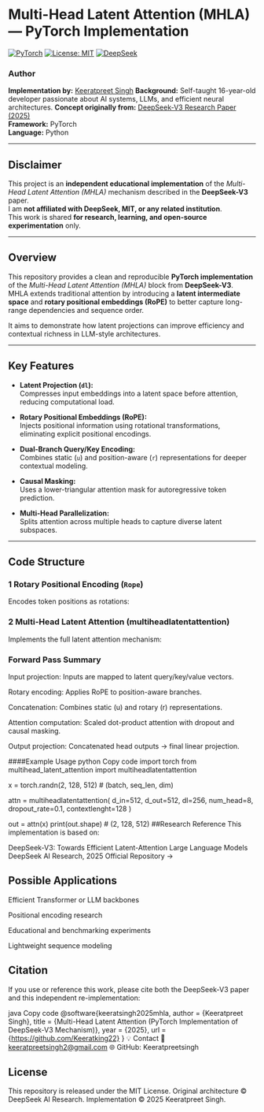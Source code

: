 #  Multi-Head Latent Attention (MHLA) — PyTorch Implementation

[![PyTorch](https://img.shields.io/badge/Built_with-PyTorch-EE4C2C?logo=pytorch)](https://pytorch.org/)
[![License: MIT](https://img.shields.io/badge/License-MIT-blue.svg)](LICENSE)
[![DeepSeek](https://img.shields.io/badge/Inspired_by-DeepSeekV3-black?logo=openai)](https://github.com/deepseek-ai)

###  Author
**Implementation by:** [Keeratpreet Singh](https://github.com/Keeratpreetsingh) 
**Background:** Self-taught 16-year-old developer passionate about AI systems, LLMs, and efficient neural architectures.
**Concept originally from:** [DeepSeek-V3 Research Paper (2025)](https://github.com/deepseek-ai)  
**Framework:** PyTorch  
**Language:** Python  

---

##  Disclaimer

This project is an **independent educational implementation** of the *Multi-Head Latent Attention (MHLA)* mechanism described in the **DeepSeek-V3** paper.  
I am **not affiliated with DeepSeek, MIT, or any related institution**.  
This work is shared **for research, learning, and open-source experimentation** only.

---

##  Overview

This repository provides a clean and reproducible **PyTorch implementation** of the *Multi-Head Latent Attention (MHLA)* block from **DeepSeek-V3**.  
MHLA extends traditional attention by introducing a **latent intermediate space** and **rotary positional embeddings (RoPE)** to better capture long-range dependencies and sequence order.

It aims to demonstrate how latent projections can improve efficiency and contextual richness in LLM-style architectures.

---

##  Key Features

- **Latent Projection (`dl`):**  
  Compresses input embeddings into a latent space before attention, reducing computational load.

- **Rotary Positional Embeddings (RoPE):**  
  Injects positional information using rotational transformations, eliminating explicit positional encodings.

- **Dual-Branch Query/Key Encoding:**  
  Combines static (`u`) and position-aware (`r`) representations for deeper contextual modeling.

- **Causal Masking:**  
  Uses a lower-triangular attention mask for autoregressive token prediction.

- **Multi-Head Parallelization:**  
  Splits attention across multiple heads to capture diverse latent subspaces.

---

## Code Structure

### 1 Rotary Positional Encoding (`Rope`)
Encodes token positions as rotations:
### 2 Multi-Head Latent Attention (multiheadlatentattention)
Implements the full latent attention mechanism:
### Forward Pass Summary
Input projection:
Inputs are mapped to latent query/key/value vectors.

Rotary encoding:
Applies RoPE to position-aware branches.

Concatenation:
Combines static (u) and rotary (r) representations.

Attention computation:
Scaled dot-product attention with dropout and causal masking.

Output projection:
Concatenated head outputs → final linear projection.

####Example Usage
python
Copy code
import torch
from multihead_latent_attention import multiheadlatentattention

x = torch.randn(2, 128, 512)  # (batch, seq_len, dim)

attn = multiheadlatentattention(
    d_in=512,
    d_out=512,
    dl=256,
    num_head=8,
    dropout_rate=0.1,
    contextlenght=128
)

out = attn(x)
print(out.shape)  # (2, 128, 512)
##Research Reference
This implementation is based on:

DeepSeek-V3: Towards Efficient Latent-Attention Large Language Models
DeepSeek AI Research, 2025
Official Repository →

## Possible Applications
Efficient Transformer or LLM backbones

Positional encoding research

Educational and benchmarking experiments

Lightweight sequence modeling

## Citation
If you use or reference this work, please cite both the DeepSeek-V3 paper and this independent re-implementation:

java
Copy code
@software{keeratsingh2025mhla,
  author = {Keeratpreet Singh},
  title = {Multi-Head Latent Attention (PyTorch Implementation of DeepSeek-V3 Mechanism)},
  year = {2025},
  url = {https://github.com/Keeratking22}
}
💡 Contact
📧 keeratpreetsingh2@gmail.com
🌐 GitHub: Keeratpreetsingh

## License
This repository is released under the MIT License.
Original architecture © DeepSeek AI Research.
Implementation © 2025 Keeratpreet Singh.

